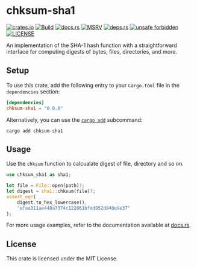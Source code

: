 # chksum-sha1

[![crates.io](https://img.shields.io/crates/v/chksum-sha1?style=flat-square&logo=rust "crates.io")](https://crates.io/crates/chksum-sha1)
[![Build](https://img.shields.io/github/actions/workflow/status/chksum-rs/sha1/rust.yml?branch=master&style=flat-square&logo=github "Build")](https://github.com/chksum-rs/sha1/actions/workflows/rust.yml)
[![docs.rs](https://img.shields.io/docsrs/chksum-sha1?style=flat-square&logo=docsdotrs "docs.rs")](https://docs.rs/chksum-sha1/)
[![MSRV](https://img.shields.io/badge/MSRV-1.70.0-informational?style=flat-square "MSRV")](https://github.com/chksum-rs/sha1/blob/master/Cargo.toml)
[![deps.rs](https://deps.rs/crate/chksum-sha1/0.0.0/status.svg?style=flat-square "deps.rs")](https://deps.rs/crate/chksum-sha1/0.0.0)
[![unsafe forbidden](https://img.shields.io/badge/unsafe-forbidden-success.svg?style=flat-square "unsafe forbidden")](https://github.com/rust-secure-code/safety-dance)
[![LICENSE](https://img.shields.io/github/license/chksum-rs/sha1?style=flat-square "LICENSE")](https://github.com/chksum-rs/sha1/blob/master/LICENSE)

An implementation of the SHA-1 hash function with a straightforward interface for computing digests of bytes, files, directories, and more.

## Setup

To use this crate, add the following entry to your `Cargo.toml` file in the `dependencies` section:

```toml
[dependencies]
chksum-sha1 = "0.0.0"
```

Alternatively, you can use the [`cargo add`](https://doc.rust-lang.org/cargo/commands/cargo-add.html) subcommand:

```shell
cargo add chksum-sha1
```

## Usage

Use the `chksum` function to calcualate digest of file, directory and so on.

```rust
use chksum_sha1 as sha1;

let file = File::open(path)?;
let digest = sha1::chksum(file)?;
assert_eq!(
    digest.to_hex_lowercase(),
    "efaa311ae448a7374c122061bfed952d940e9e37"
);
```

For more usage examples, refer to the documentation available at [docs.rs](https://docs.rs/chksum-sha1/).

## License

This crate is licensed under the MIT License.
